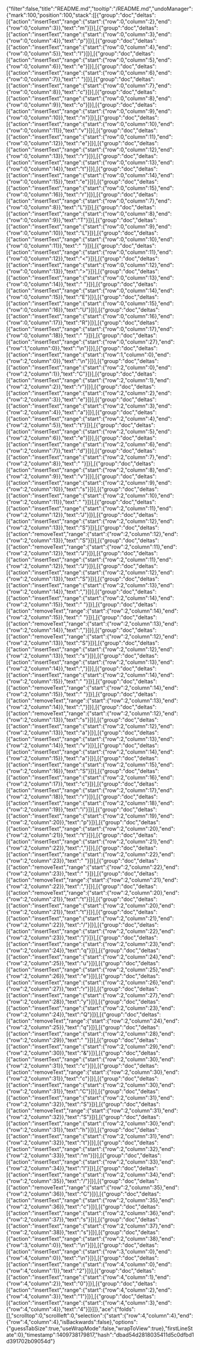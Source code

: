 {"filter":false,"title":"README.md","tooltip":"/README.md","undoManager":{"mark":100,"position":100,"stack":[[{"group":"doc","deltas":[{"action":"insertText","range":{"start":{"row":0,"column":2},"end":{"row":0,"column":3}},"text":"m"}]}],[{"group":"doc","deltas":[{"action":"insertText","range":{"start":{"row":0,"column":3},"end":{"row":0,"column":4}},"text":"p"}]}],[{"group":"doc","deltas":[{"action":"insertText","range":{"start":{"row":0,"column":4},"end":{"row":0,"column":5}},"text":"l"}]}],[{"group":"doc","deltas":[{"action":"insertText","range":{"start":{"row":0,"column":5},"end":{"row":0,"column":6}},"text":"e"}]}],[{"group":"doc","deltas":[{"action":"insertText","range":{"start":{"row":0,"column":6},"end":{"row":0,"column":7}},"text":" "}]}],[{"group":"doc","deltas":[{"action":"insertText","range":{"start":{"row":0,"column":7},"end":{"row":0,"column":8}},"text":"c"}]}],[{"group":"doc","deltas":[{"action":"insertText","range":{"start":{"row":0,"column":8},"end":{"row":0,"column":9}},"text":"o"}]}],[{"group":"doc","deltas":[{"action":"insertText","range":{"start":{"row":0,"column":9},"end":{"row":0,"column":10}},"text":"n"}]}],[{"group":"doc","deltas":[{"action":"insertText","range":{"start":{"row":0,"column":10},"end":{"row":0,"column":11}},"text":"v"}]}],[{"group":"doc","deltas":[{"action":"insertText","range":{"start":{"row":0,"column":11},"end":{"row":0,"column":12}},"text":"e"}]}],[{"group":"doc","deltas":[{"action":"insertText","range":{"start":{"row":0,"column":12},"end":{"row":0,"column":13}},"text":"r"}]}],[{"group":"doc","deltas":[{"action":"insertText","range":{"start":{"row":0,"column":13},"end":{"row":0,"column":14}},"text":"t"}]}],[{"group":"doc","deltas":[{"action":"insertText","range":{"start":{"row":0,"column":14},"end":{"row":0,"column":15}},"text":"e"}]}],[{"group":"doc","deltas":[{"action":"insertText","range":{"start":{"row":0,"column":15},"end":{"row":0,"column":16}},"text":"r"}]}],[{"group":"doc","deltas":[{"action":"insertText","range":{"start":{"row":0,"column":7},"end":{"row":0,"column":8}},"text":"L"}]}],[{"group":"doc","deltas":[{"action":"insertText","range":{"start":{"row":0,"column":8},"end":{"row":0,"column":9}},"text":"T"}]}],[{"group":"doc","deltas":[{"action":"insertText","range":{"start":{"row":0,"column":9},"end":{"row":0,"column":10}},"text":"L"}]}],[{"group":"doc","deltas":[{"action":"insertText","range":{"start":{"row":0,"column":10},"end":{"row":0,"column":11}},"text":" "}]}],[{"group":"doc","deltas":[{"action":"insertText","range":{"start":{"row":0,"column":11},"end":{"row":0,"column":12}},"text":"<"}]}],[{"group":"doc","deltas":[{"action":"insertText","range":{"start":{"row":0,"column":12},"end":{"row":0,"column":13}},"text":">"}]}],[{"group":"doc","deltas":[{"action":"insertText","range":{"start":{"row":0,"column":13},"end":{"row":0,"column":14}},"text":" "}]}],[{"group":"doc","deltas":[{"action":"insertText","range":{"start":{"row":0,"column":14},"end":{"row":0,"column":15}},"text":"E"}]}],[{"group":"doc","deltas":[{"action":"insertText","range":{"start":{"row":0,"column":15},"end":{"row":0,"column":16}},"text":"U"}]}],[{"group":"doc","deltas":[{"action":"insertText","range":{"start":{"row":0,"column":16},"end":{"row":0,"column":17}},"text":"R"}]}],[{"group":"doc","deltas":[{"action":"insertText","range":{"start":{"row":0,"column":17},"end":{"row":0,"column":18}},"text":" "}]}],[{"group":"doc","deltas":[{"action":"insertText","range":{"start":{"row":0,"column":27},"end":{"row":1,"column":0}},"text":"\n"}]}],[{"group":"doc","deltas":[{"action":"insertText","range":{"start":{"row":1,"column":0},"end":{"row":2,"column":0}},"text":"\n"}]}],[{"group":"doc","deltas":[{"action":"insertText","range":{"start":{"row":2,"column":0},"end":{"row":2,"column":1}},"text":"C"}]}],[{"group":"doc","deltas":[{"action":"insertText","range":{"start":{"row":2,"column":1},"end":{"row":2,"column":2}},"text":"r"}]}],[{"group":"doc","deltas":[{"action":"insertText","range":{"start":{"row":2,"column":2},"end":{"row":2,"column":3}},"text":"e"}]}],[{"group":"doc","deltas":[{"action":"insertText","range":{"start":{"row":2,"column":3},"end":{"row":2,"column":4}},"text":"a"}]}],[{"group":"doc","deltas":[{"action":"insertText","range":{"start":{"row":2,"column":4},"end":{"row":2,"column":5}},"text":"t"}]}],[{"group":"doc","deltas":[{"action":"insertText","range":{"start":{"row":2,"column":5},"end":{"row":2,"column":6}},"text":"e"}]}],[{"group":"doc","deltas":[{"action":"insertText","range":{"start":{"row":2,"column":6},"end":{"row":2,"column":7}},"text":"d"}]}],[{"group":"doc","deltas":[{"action":"insertText","range":{"start":{"row":2,"column":7},"end":{"row":2,"column":8}},"text":" "}]}],[{"group":"doc","deltas":[{"action":"insertText","range":{"start":{"row":2,"column":8},"end":{"row":2,"column":9}},"text":"v"}]}],[{"group":"doc","deltas":[{"action":"insertText","range":{"start":{"row":2,"column":9},"end":{"row":2,"column":10}},"text":"s"}]}],[{"group":"doc","deltas":[{"action":"insertText","range":{"start":{"row":2,"column":10},"end":{"row":2,"column":11}},"text":" "}]}],[{"group":"doc","deltas":[{"action":"insertText","range":{"start":{"row":2,"column":11},"end":{"row":2,"column":12}},"text":"J"}]}],[{"group":"doc","deltas":[{"action":"insertText","range":{"start":{"row":2,"column":12},"end":{"row":2,"column":13}},"text":"S"}]}],[{"group":"doc","deltas":[{"action":"removeText","range":{"start":{"row":2,"column":12},"end":{"row":2,"column":13}},"text":"S"}]}],[{"group":"doc","deltas":[{"action":"removeText","range":{"start":{"row":2,"column":11},"end":{"row":2,"column":12}},"text":"J"}]}],[{"group":"doc","deltas":[{"action":"insertText","range":{"start":{"row":2,"column":11},"end":{"row":2,"column":12}},"text":"J"}]}],[{"group":"doc","deltas":[{"action":"insertText","range":{"start":{"row":2,"column":12},"end":{"row":2,"column":13}},"text":"S"}]}],[{"group":"doc","deltas":[{"action":"insertText","range":{"start":{"row":2,"column":13},"end":{"row":2,"column":14}},"text":","}]}],[{"group":"doc","deltas":[{"action":"insertText","range":{"start":{"row":2,"column":14},"end":{"row":2,"column":15}},"text":" "}]}],[{"group":"doc","deltas":[{"action":"removeText","range":{"start":{"row":2,"column":14},"end":{"row":2,"column":15}},"text":" "}]}],[{"group":"doc","deltas":[{"action":"removeText","range":{"start":{"row":2,"column":13},"end":{"row":2,"column":14}},"text":","}]}],[{"group":"doc","deltas":[{"action":"removeText","range":{"start":{"row":2,"column":12},"end":{"row":2,"column":13}},"text":"S"}]}],[{"group":"doc","deltas":[{"action":"insertText","range":{"start":{"row":2,"column":12},"end":{"row":2,"column":13}},"text":"s"}]}],[{"group":"doc","deltas":[{"action":"insertText","range":{"start":{"row":2,"column":13},"end":{"row":2,"column":14}},"text":","}]}],[{"group":"doc","deltas":[{"action":"insertText","range":{"start":{"row":2,"column":14},"end":{"row":2,"column":15}},"text":" "}]}],[{"group":"doc","deltas":[{"action":"removeText","range":{"start":{"row":2,"column":14},"end":{"row":2,"column":15}},"text":" "}]}],[{"group":"doc","deltas":[{"action":"removeText","range":{"start":{"row":2,"column":13},"end":{"row":2,"column":14}},"text":","}]}],[{"group":"doc","deltas":[{"action":"removeText","range":{"start":{"row":2,"column":12},"end":{"row":2,"column":13}},"text":"s"}]}],[{"group":"doc","deltas":[{"action":"insertText","range":{"start":{"row":2,"column":12},"end":{"row":2,"column":13}},"text":"a"}]}],[{"group":"doc","deltas":[{"action":"insertText","range":{"start":{"row":2,"column":13},"end":{"row":2,"column":14}},"text":"v"}]}],[{"group":"doc","deltas":[{"action":"insertText","range":{"start":{"row":2,"column":14},"end":{"row":2,"column":15}},"text":"a"}]}],[{"group":"doc","deltas":[{"action":"insertText","range":{"start":{"row":2,"column":15},"end":{"row":2,"column":16}},"text":"S"}]}],[{"group":"doc","deltas":[{"action":"insertText","range":{"start":{"row":2,"column":16},"end":{"row":2,"column":17}},"text":"c"}]}],[{"group":"doc","deltas":[{"action":"insertText","range":{"start":{"row":2,"column":17},"end":{"row":2,"column":18}},"text":"r"}]}],[{"group":"doc","deltas":[{"action":"insertText","range":{"start":{"row":2,"column":18},"end":{"row":2,"column":19}},"text":"i"}]}],[{"group":"doc","deltas":[{"action":"insertText","range":{"start":{"row":2,"column":19},"end":{"row":2,"column":20}},"text":"p"}]}],[{"group":"doc","deltas":[{"action":"insertText","range":{"start":{"row":2,"column":20},"end":{"row":2,"column":21}},"text":"t"}]}],[{"group":"doc","deltas":[{"action":"insertText","range":{"start":{"row":2,"column":21},"end":{"row":2,"column":22}},"text":","}]}],[{"group":"doc","deltas":[{"action":"insertText","range":{"start":{"row":2,"column":22},"end":{"row":2,"column":23}},"text":" "}]}],[{"group":"doc","deltas":[{"action":"removeText","range":{"start":{"row":2,"column":22},"end":{"row":2,"column":23}},"text":" "}]}],[{"group":"doc","deltas":[{"action":"removeText","range":{"start":{"row":2,"column":21},"end":{"row":2,"column":22}},"text":","}]}],[{"group":"doc","deltas":[{"action":"removeText","range":{"start":{"row":2,"column":20},"end":{"row":2,"column":21}},"text":"t"}]}],[{"group":"doc","deltas":[{"action":"insertText","range":{"start":{"row":2,"column":20},"end":{"row":2,"column":21}},"text":"t"}]}],[{"group":"doc","deltas":[{"action":"insertText","range":{"start":{"row":2,"column":21},"end":{"row":2,"column":22}},"text":"/"}]}],[{"group":"doc","deltas":[{"action":"insertText","range":{"start":{"row":2,"column":22},"end":{"row":2,"column":23}},"text":"j"}]}],[{"group":"doc","deltas":[{"action":"insertText","range":{"start":{"row":2,"column":23},"end":{"row":2,"column":24}},"text":"q"}]}],[{"group":"doc","deltas":[{"action":"insertText","range":{"start":{"row":2,"column":24},"end":{"row":2,"column":25}},"text":"u"}]}],[{"group":"doc","deltas":[{"action":"insertText","range":{"start":{"row":2,"column":25},"end":{"row":2,"column":26}},"text":"e"}]}],[{"group":"doc","deltas":[{"action":"insertText","range":{"start":{"row":2,"column":26},"end":{"row":2,"column":27}},"text":"r"}]}],[{"group":"doc","deltas":[{"action":"insertText","range":{"start":{"row":2,"column":27},"end":{"row":2,"column":28}},"text":"y"}]}],[{"group":"doc","deltas":[{"action":"insertText","range":{"start":{"row":2,"column":23},"end":{"row":2,"column":24}},"text":"Q"}]}],[{"group":"doc","deltas":[{"action":"removeText","range":{"start":{"row":2,"column":24},"end":{"row":2,"column":25}},"text":"q"}]}],[{"group":"doc","deltas":[{"action":"insertText","range":{"start":{"row":2,"column":28},"end":{"row":2,"column":29}},"text":" "}]}],[{"group":"doc","deltas":[{"action":"insertText","range":{"start":{"row":2,"column":29},"end":{"row":2,"column":30}},"text":"&"}]}],[{"group":"doc","deltas":[{"action":"insertText","range":{"start":{"row":2,"column":30},"end":{"row":2,"column":31}},"text":"c"}]}],[{"group":"doc","deltas":[{"action":"removeText","range":{"start":{"row":2,"column":30},"end":{"row":2,"column":31}},"text":"c"}]}],[{"group":"doc","deltas":[{"action":"insertText","range":{"start":{"row":2,"column":30},"end":{"row":2,"column":31}},"text":"C"}]}],[{"group":"doc","deltas":[{"action":"insertText","range":{"start":{"row":2,"column":31},"end":{"row":2,"column":32}},"text":"S"}]}],[{"group":"doc","deltas":[{"action":"removeText","range":{"start":{"row":2,"column":31},"end":{"row":2,"column":32}},"text":"S"}]}],[{"group":"doc","deltas":[{"action":"insertText","range":{"start":{"row":2,"column":30},"end":{"row":2,"column":31}},"text":"h"}]}],[{"group":"doc","deltas":[{"action":"insertText","range":{"start":{"row":2,"column":31},"end":{"row":2,"column":32}},"text":"t"}]}],[{"group":"doc","deltas":[{"action":"insertText","range":{"start":{"row":2,"column":32},"end":{"row":2,"column":33}},"text":"m"}]}],[{"group":"doc","deltas":[{"action":"insertText","range":{"start":{"row":2,"column":33},"end":{"row":2,"column":34}},"text":"l"}]}],[{"group":"doc","deltas":[{"action":"insertText","range":{"start":{"row":2,"column":34},"end":{"row":2,"column":35}},"text":"/"}]}],[{"group":"doc","deltas":[{"action":"removeText","range":{"start":{"row":2,"column":35},"end":{"row":2,"column":36}},"text":"C"}]}],[{"group":"doc","deltas":[{"action":"insertText","range":{"start":{"row":2,"column":35},"end":{"row":2,"column":36}},"text":"c"}]}],[{"group":"doc","deltas":[{"action":"insertText","range":{"start":{"row":2,"column":36},"end":{"row":2,"column":37}},"text":"s"}]}],[{"group":"doc","deltas":[{"action":"insertText","range":{"start":{"row":2,"column":37},"end":{"row":2,"column":38}},"text":"s"}]}],[{"group":"doc","deltas":[{"action":"insertText","range":{"start":{"row":2,"column":38},"end":{"row":3,"column":0}},"text":"\n"}]}],[{"group":"doc","deltas":[{"action":"insertText","range":{"start":{"row":3,"column":0},"end":{"row":4,"column":0}},"text":"\n"}]}],[{"group":"doc","deltas":[{"action":"insertText","range":{"start":{"row":4,"column":0},"end":{"row":4,"column":1}},"text":"2"}]}],[{"group":"doc","deltas":[{"action":"insertText","range":{"start":{"row":4,"column":1},"end":{"row":4,"column":2}},"text":"0"}]}],[{"group":"doc","deltas":[{"action":"insertText","range":{"start":{"row":4,"column":2},"end":{"row":4,"column":3}},"text":"1"}]}],[{"group":"doc","deltas":[{"action":"insertText","range":{"start":{"row":4,"column":3},"end":{"row":4,"column":4}},"text":"4"}]}]]},"ace":{"folds":[],"scrolltop":0,"scrollleft":0,"selection":{"start":{"row":4,"column":4},"end":{"row":4,"column":4},"isBackwards":false},"options":{"guessTabSize":true,"useWrapMode":false,"wrapToView":true},"firstLineState":0},"timestamp":1409738179817,"hash":"dbad54d2818035411d5c0dfbd1d391702b09054d"}